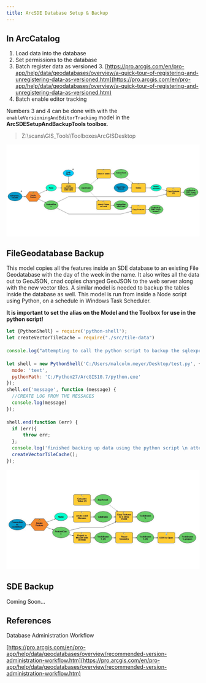 ```yaml
---
title: ArcSDE Database Setup & Backup
---
```


## In ArcCatalog

1. Load data into the database
2. Set permissions to the database
2. Batch register data as versioned
	3. [https://pro.arcgis.com/en/pro-app/help/data/geodatabases/overview/a-quick-tour-of-registering-and-unregistering-data-as-versioned.htm](https://pro.arcgis.com/en/pro-app/help/data/geodatabases/overview/a-quick-tour-of-registering-and-unregistering-data-as-versioned.htm)
3. Batch enable editor tracking

Numbers 3 and 4 can be done with with the  ``enableVersioningAndEditorTracking`` model in the **ArcSDESetupAndBackupTools toolbox**.

> Z:\scans\GIS_Tools\ToolboxesArcGISDesktop

![](/assets/img/sdebackup.jpg)

## FileGeodatabase Backup
This model copies all the features inside an SDE database to an existing File Geodatabase with the day of the week in the name. It also writes all the data out to GeoJSON, cnad copies changed GeoJSON to the web server along with the new vector tiles. A similar model is needed to backup the tables inside the database as well. This model is run from inside a Node script using Python, on a schedule in Windows Task Scheduler.

**It is important to set the alias on the Model and the Toolbox for use in the python script!**

```javascript
let {PythonShell} = require('python-shell');
let createVectorTileCache = require("./src/tile-data")

console.log("attempting to call the python script to backup the sqlexpress database to a FGDB")

let shell = new PythonShell('C:/Users/malcolm.meyer/Desktop/test.py', { 
  mode: 'text',
  pythonPath: 'C:/Python27/ArcGIS10.7/python.exe'
});
shell.on('message', function (message) {
  //CREATE LOG FROM THE MESSAGES
  console.log(message)
});

shell.end(function (err) {
  if (err){
      throw err;
  };
  console.log('finished backing up data using the python script \n attempting to create vector tile cache');
  createVectorTileCache();
});
```

![](/assets/img/fgdb-backup.jpg)

## SDE Backup

Coming Soon...

## References

Database Administration Workflow

[https://pro.arcgis.com/en/pro-app/help/data/geodatabases/overview/recommended-version-administration-workflow.htm](https://pro.arcgis.com/en/pro-app/help/data/geodatabases/overview/recommended-version-administration-workflow.htm)